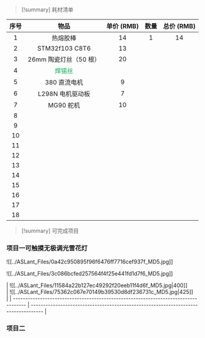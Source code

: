 > [!summary] 耗材清单

| 序号  |                物品                | 单价 (RMB) | 数量  | 总价 (RMB) |
| :-: | :------------------------------: | :------: | :-: | :------: |
|  1  |               热熔胶棒               |    14    |  1  |    14    |
|  2  |          STM32f103 C8T6          |    13    |     |          |
|  3  |         26mm 陶瓷灯丝（50 根）          |    20    |     |          |
|  4  | <font color="#00b050">焊锡丝</font> |          |     |          |
|  5  |             380 直流电机             |    9     |     |          |
|  6  |           L298N 电机驱动板            |    7     |     |          |
|  7  |             MG90 舵机              |    10    |     |          |
|  8  |                                  |          |     |          |
|  9  |                                  |          |     |          |
| 10  |                                  |          |     |          |
| 11  |                                  |          |     |          |
| 12  |                                  |          |     |          |
| 13  |                                  |          |     |          |
| 14  |                                  |          |     |          |
| 15  |                                  |          |     |          |
| 16  |                                  |          |     |          |
| 17  |                                  |          |     |          |
| 18  |                                  |          |     |          |

> [!summary] 可完成项目
> 

### 项目一可触摸无极调光雪花灯

![[../ASLant_Files/0a42c950895f96f6476ff7716cef937f_MD5.jpg]]

![[../ASLant_Files/3c086bcfed257564f4f25e441fd1d7f6_MD5.jpg]]

| ![[../ASLant_Files/11584a22b127ec49292f20eeb11f4d6f_MD5.jpg|400]]<br> | ![[../ASLant_Files/75362c067e70149b39530d8df236731c_MD5.jpg|425]]<br> |
| ----------------------------------------------------------------------------------- | ----------------------------------------------------------------------------------- |

### 项目二

